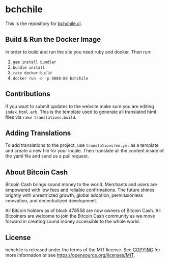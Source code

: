 # bchchile

This is the repository for [bchchile.cl](https://bchchile.cl).

Build & Run the Docker Image
----------------------------

In order to build and run the site you need ruby and docker. Then run:

1. `gem install bundler`
2. `bundle install`
3. `rake docker:build`
4. `docker run -d -p 8888:80 bchchile`

Contributions
-------------

If you want to submit updates to the website make sure you are editing `index.html.erb`. This is the template used to generate all translated html files via `rake translations:build`.

Adding Translations
-------------------

To add translations to the project, use `translations/en.yml` as a template and create a new file for your locale. Then translate all the content inside of the yaml file and send us a pull request.

About Bitcoin Cash
------------------

Bitcoin Cash brings sound money to the world.  Merchants and users are empowered with low fees and reliable confirmations. The future shines brightly with unrestricted growth, global adoption, permissionless innovation, and decentralized development.
 
All Bitcoin holders as of block 478558 are now owners of Bitcoin Cash. All Bitcoiners are welcome to join the Bitcoin Cash community as we move forward in creating sound money accessible to the whole world.

License
-------

bchchile is released under the terms of the MIT license. See [COPYING](COPYING) for more
information or see https://opensource.org/licenses/MIT.
